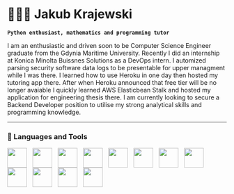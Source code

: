 # 👨🏻‍💻 Jakub Krajewski

**`Python enthusiast, mathematics and programming tutor`** 

I am an enthusiastic and driven soon to be Computer Science Engineer graduate from the Gdynia Maritime University. Recently I did an internship at Konica Minolta Buissnes Solutions as a DevOps intern. I automized parsing security software data logs to be presentable for upper managment while I was there. I learned how to use Heroku in one day then hosted my tutoring app there. After when Heroku announced that free tier will be no longer avaiable I quickly learned AWS Elasticbean Stalk and hosted my application for engineering thesis there. I am currently looking to secure a Backend Developer position to utilise my strong analytical skills and programming knowledge. 


---

### 🧰 Languages and Tools

<img align='left' style='width:45px; padding-right:10px' src="https://cdn.jsdelivr.net/gh/devicons/devicon/icons/python/python-original.svg" />
<img align='left' style='width:45px; padding-right:10px' src="https://cdn.jsdelivr.net/gh/devicons/devicon/icons/javascript/javascript-original.svg" />
<img align='left' style='width:45px; padding-right:10px' src="https://cdn.jsdelivr.net/gh/devicons/devicon/icons/django/django-plain.svg" />
<img align='left' style='width:45px; padding-right:10px' src="https://cdn.jsdelivr.net/gh/devicons/devicon/icons/flask/flask-original.svg" />
<img align='left' style='width:45px; padding-right:10px' src="https://cdn.jsdelivr.net/gh/devicons/devicon/icons/mysql/mysql-original.svg" />
<img align='left' style='width:45px; padding-right:10px' src="https://cdn.jsdelivr.net/gh/devicons/devicon/icons/postgresql/postgresql-original.svg" />
<img align='left' style='width:45px; padding-right:10px' src="https://cdn.jsdelivr.net/gh/devicons/devicon/icons/redis/redis-original.svg" />
<img align='left' style='width:45px; padding-right:10px' src="https://cdn.jsdelivr.net/gh/devicons/devicon/icons/git/git-original.svg" />
<img align='left' style='width:45px; padding-right:10px' src="https://cdn.jsdelivr.net/gh/devicons/devicon/icons/amazonwebservices/amazonwebservices-original.svg" />
<img align='left' style='width:45px; padding-right:10px' src="https://cdn.jsdelivr.net/gh/devicons/devicon/icons/docker/docker-plain.svg" />
<img align='left' style='width:45px; padding-right:10px' src="https://cdn.jsdelivr.net/gh/devicons/devicon/icons/linux/linux-original.svg" />
<img align='left' style='width:45px; padding-right:10px' src="https://cdn.jsdelivr.net/gh/devicons/devicon/icons/vscode/vscode-original.svg" />
<br>

#



